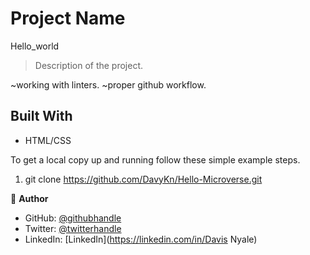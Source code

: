 # Project Name
Hello_world

> Description of the project.

~working with linters.
~proper github workflow.


## Built With

- HTML/CSS


To get a local copy up and running follow these simple example steps.

1. git clone https://github.com/DavyKn/Hello-Microverse.git


👤 **Author**

- GitHub: [@githubhandle](https://github.com/DavyKn)
- Twitter: [@twitterhandle](https://twitter.com/davykk04)
- LinkedIn: [LinkedIn](https://linkedin.com/in/Davis Nyale)